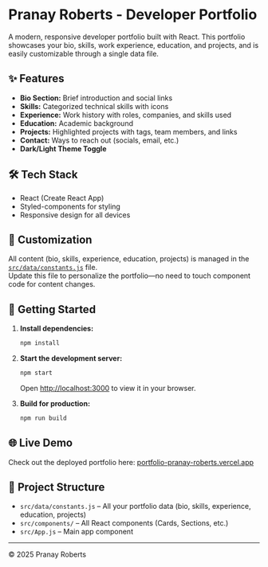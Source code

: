 # Pranay Roberts - Developer Portfolio

A modern, responsive developer portfolio built with React. This portfolio showcases your bio, skills, work experience, education, and projects, and is easily customizable through a single data file.

## ✨ Features
- **Bio Section:** Brief introduction and social links
- **Skills:** Categorized technical skills with icons
- **Experience:** Work history with roles, companies, and skills used
- **Education:** Academic background
- **Projects:** Highlighted projects with tags, team members, and links
- **Contact:** Ways to reach out (socials, email, etc.)
- **Dark/Light Theme Toggle**

## 🛠 Tech Stack
- React (Create React App)
- Styled-components for styling
- Responsive design for all devices

## 📝 Customization
All content (bio, skills, experience, education, projects) is managed in the [`src/data/constants.js`](src/data/constants.js) file.  
Update this file to personalize the portfolio—no need to touch component code for content changes.

## 🚀 Getting Started

1. **Install dependencies:**
   ```bash
   npm install
   ```

2. **Start the development server:**
   ```bash
   npm start
   ```
   Open [http://localhost:3000](http://localhost:3000) to view it in your browser.

3. **Build for production:**
   ```bash
   npm run build
   ```

## 🌐 Live Demo

Check out the deployed portfolio here: [portfolio-pranay-roberts.vercel.app](https://portfolio-pranay-roberts.vercel.app/)

## 📁 Project Structure

- `src/data/constants.js` – All your portfolio data (bio, skills, experience, education, projects)
- `src/components/` – All React components (Cards, Sections, etc.)
- `src/App.js` – Main app component

---

© 2025 Pranay Roberts
